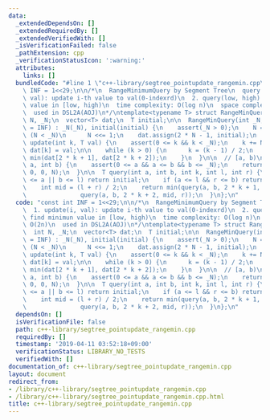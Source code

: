 ```yaml
---
data:
  _extendedDependsOn: []
  _extendedRequiredBy: []
  _extendedVerifiedWith: []
  _isVerificationFailed: false
  _pathExtension: cpp
  _verificationStatusIcon: ':warning:'
  attributes:
    links: []
  bundledCode: "#line 1 \"c++-library/segtree_pointupdate_rangemin.cpp\"\nconst int\
    \ INF = 1<<29;\n\n/*\n  RangeMinimumQuery by Segment Tree\n  query:\n  1. update(i,\
    \ val): update i-th value to val(0-indexrd)\n  2. query(low, high): find minimun\
    \ value in [low, high)\n  time complexity: O(log n)\n  space complexity: O(2n)\n\
    \  used in DSL2A(AOJ)\n*/\ntemplate<typename T> struct RangeMinQuery {\n  int\
    \ N, _N;\n  vector<T> dat;\n  T initial;\n\n  RangeMinQuery(int _N, T initial\
    \ = INF) : _N(_N), initial(initial) {\n    assert(_N > 0);\n    N = 1;\n    while\
    \ (N < _N)\n      N <<= 1;\n    dat.assign(2 * N - 1, initial);\n  }\n\n  void\
    \ update(int k, T val) {\n    assert(0 <= k && k < _N);\n    k += N - 1;\n   \
    \ dat[k] = val;\n\n    while (k > 0) {\n      k = (k - 1) / 2;\n      dat[k] =\
    \ min(dat[2 * k + 1], dat[2 * k + 2]);\n    }\n  }\n\n  // [a, b)\n  T query(int\
    \ a, int b) {\n    assert(0 <= a && a <= b && b <= _N);\n    return query(a, b,\
    \ 0, 0, N);\n  }\n\n  T query(int a, int b, int k, int l, int r) {\n    if (r\
    \ <= a || b <= l) return initial;\n    if (a <= l && r <= b) return dat[k];\n\n\
    \    int mid = (l + r) / 2;\n    return min(query(a, b, 2 * k + 1, l, mid),\n\
    \               query(a, b, 2 * k + 2, mid, r));\n  }\n};\n"
  code: "const int INF = 1<<29;\n\n/*\n  RangeMinimumQuery by Segment Tree\n  query:\n\
    \  1. update(i, val): update i-th value to val(0-indexrd)\n  2. query(low, high):\
    \ find minimun value in [low, high)\n  time complexity: O(log n)\n  space complexity:\
    \ O(2n)\n  used in DSL2A(AOJ)\n*/\ntemplate<typename T> struct RangeMinQuery {\n\
    \  int N, _N;\n  vector<T> dat;\n  T initial;\n\n  RangeMinQuery(int _N, T initial\
    \ = INF) : _N(_N), initial(initial) {\n    assert(_N > 0);\n    N = 1;\n    while\
    \ (N < _N)\n      N <<= 1;\n    dat.assign(2 * N - 1, initial);\n  }\n\n  void\
    \ update(int k, T val) {\n    assert(0 <= k && k < _N);\n    k += N - 1;\n   \
    \ dat[k] = val;\n\n    while (k > 0) {\n      k = (k - 1) / 2;\n      dat[k] =\
    \ min(dat[2 * k + 1], dat[2 * k + 2]);\n    }\n  }\n\n  // [a, b)\n  T query(int\
    \ a, int b) {\n    assert(0 <= a && a <= b && b <= _N);\n    return query(a, b,\
    \ 0, 0, N);\n  }\n\n  T query(int a, int b, int k, int l, int r) {\n    if (r\
    \ <= a || b <= l) return initial;\n    if (a <= l && r <= b) return dat[k];\n\n\
    \    int mid = (l + r) / 2;\n    return min(query(a, b, 2 * k + 1, l, mid),\n\
    \               query(a, b, 2 * k + 2, mid, r));\n  }\n};\n"
  dependsOn: []
  isVerificationFile: false
  path: c++-library/segtree_pointupdate_rangemin.cpp
  requiredBy: []
  timestamp: '2019-04-11 03:52:18+09:00'
  verificationStatus: LIBRARY_NO_TESTS
  verifiedWith: []
documentation_of: c++-library/segtree_pointupdate_rangemin.cpp
layout: document
redirect_from:
- /library/c++-library/segtree_pointupdate_rangemin.cpp
- /library/c++-library/segtree_pointupdate_rangemin.cpp.html
title: c++-library/segtree_pointupdate_rangemin.cpp
---
```

